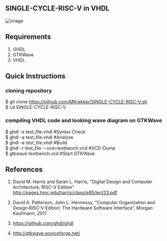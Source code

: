 ## SINGLE-CYCLE-RISC-V in VHDL

![image](https://user-images.githubusercontent.com/88595269/128730771-560da5b6-f33b-410c-bc03-2dc68f2c748e.png)

## Requirements

1. GHDL
2. GTKWave
3. VHDL

## Quick Instructions

### cloning repository

$ git clone https://github.com/MKrekker/SINGLE-CYCLE-RISC-V.git  
$ cd  SINGLE-CYCLE-RISC-V  

### compiling VHDL code and looking wave diagram on GTKWave

$ ghdl -s test_file.vhdl                 #Syntax Check  
$ ghdl -a test_file.vhdl                 #Analyse  
$ ghdl -e test_file.vhdl                 #Build   
$ ghdl -r test_file --vcd=testbench.vcd  #VCD-Dump  
$ gtkwave testbench.vcd                  #Start GTKWave  

## References

1. David M. Harris and Sarah L. Harris, "Digital Design and Computer Architecture, RISC-V Edition" 
http://pages.hmc.edu/harris/class/e85/lect23.pdf

2. David A. Patterson, John L. Hennessy, “Computer Organization and Design RISC-V Edition: The Hardware Software Interface”, Morgan Kaufmann, 2017.

3. https://github.com/ghdl/ghdl  

4. http://gtkwave.sourceforge.net/
